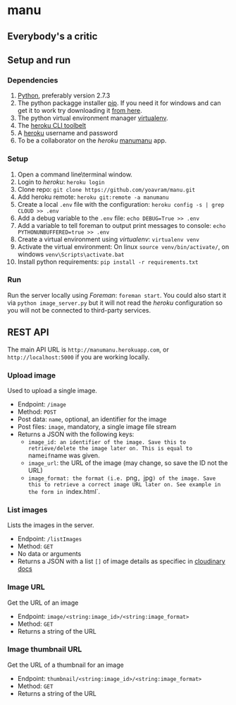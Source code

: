 # manu
## Everybody's a critic

## Setup and run 

### Dependencies

1. [Python](www.python.org/getit/), preferably version 2.7.3
2. The python packagge installer [pip](http://www.pip-installer.org/). If you need it for windows and can get it to work try downloading it [from here](http://www.lfd.uci.edu/~gohlke/pythonlibs/).
3. The python virtual environment manager [virtualenv](http://www.virtualenv.org/). 
4. The [heroku CLI toolbelt](https://toolbelt.heroku.com/)
5. A [heroku](http://www.heroku.com) username and password
6. To be a collaborator on the *heroku* [manumanu](http://manumanu.herokuapp.com) app.

### Setup

1. Open a command line\terminal window.
2. Login to *heroku*: `heroku login`
2. Clone repo: `git clone https://github.com/yoavram/manu.git`
3. Add heroku remote: `heroku git:remote -a manumanu`
4. Create a local `.env` file with the configuration: `heroku config -s | grep CLOUD >> .env`
5. Add a debug variable to the `.env` file: `echo DEBUG=True >> .env`
6. Add a variable to tell foreman to output print messages to console: `echo PYTHONUNBUFFERED=true >> .env`
6. Create a virtual environment using *virtualenv*: `virtualenv venv`
7. Activate the virtual environment: On linux `source venv/bin/activate/`, on windows `venv\Scripts\activate.bat`
8. Install python requirements: `pip install -r requirements.txt`

### Run

Run the server locally using *Foreman*: `foreman start`.
You could also start it via `python image_server.py` but it will not read the *heroku* configuration so you will not be connected to third-party services.

## REST API

The main API URL is `http://manumanu.herokuapp.com`, or `http://localhost:5000` if you are working locally.

### Upload image

Used to upload a single image.

- Endpoint: `/image`
- Method: `POST`
- Post data: `name`, optional, an identifier for the image
- Post files: `image`, mandatory, a single image file stream
- Returns a JSON with the following keys:
  - `image_id: an identifier of the image. Save this to retrieve/delete the image later on. This is equal to `name` if `name was given.
  - `image_url`: the URL of the image (may change, so save the ID not the URL)
  - `image_format: the format (i.e. `png`, `jpg`) of the image. Save this to retrieve a correct image URL later on.
See example in the form in `index.html`.

### List images
Lists the images in the server.

- Endpoint: `/listImages`
- Method: `GET`
- No data or arguments
- Returns a JSON with a list `[]` of image details as specifiec in [cloudinary docs]()

### Image URL

Get the URL of an image

- Endpoint: `image/<string:image_id>/<string:image_format>`
- Method: `GET`
- Returns a string of the URL

### Image thumbnail URL

Get the URL of a thumbnail for an image

- Endpoint: `thumbnail/<string:image_id>/<string:image_format>`
- Method: `GET`
- Returns a string of the URL
